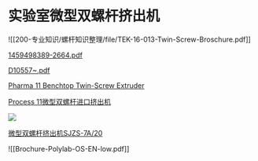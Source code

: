 # 实验室微型双螺杆挤出机

![[200-专业知识/螺杆知识整理/file/TEK-16-013-Twin-Screw-Broschure.pdf]]

[1459498389-2664.pdf](1459498389-2664.pdf)

[D10557~.pdf](D10557~.pdf)

[Pharma 11 Benchtop Twin-Screw Extruder](Pharma%2011%20Benchtop%20T.md)

[Process 11微型双螺杆进口挤出机](Process%2011微型双螺杆进口挤出机.md)

![](1459498389-2664-4.png "")

[微型双螺杆挤出机SJZS-7A/20](微型双螺杆挤出机SJZS-7A.20.md)


![[Brochure-Polylab-OS-EN-low.pdf]]
